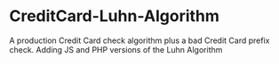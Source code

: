 # CreditCard-Luhn-Algorithm
A production Credit Card check algorithm plus a bad Credit Card prefix check.
Adding JS and PHP versions of the Luhn Algorithm
